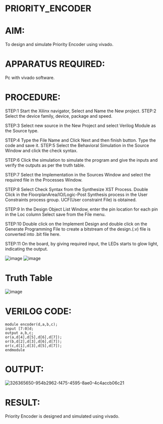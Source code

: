 # PRIORITY_ENCODER
# AIM:
To design and simulate Priority Encoder using vivado.

# APPARATUS REQUIRED:
Pc with vivado software.

# PROCEDURE:
STEP:1 Start the Xilinx navigator, Select and Name the New project. STEP:2 Select the device family, device, package and speed.

STEP:3 Select new source in the New Project and select Verilog Module as the Source type.

STEP:4 Type the File Name and Click Next and then finish button. Type the code and save it. STEP:5 Select the Behavioral Simulation in the Source Window and click the check syntax.

STEP:6 Click the simulation to simulate the program and give the inputs and verify the outputs as per the truth table.

STEP:7 Select the Implementation in the Sources Window and select the required file in the Processes Window. 

STEP:8 Select Check Syntax from the Synthesize XST Process. Double Click in the FloorplanArea/IO/Logic-Post Synthesis process in the User Constraints process group. UCF(User constraint File) is obtained. 

STEP:9 In the Design Object List Window, enter the pin location for each pin in the Loc column Select save from the File menu. 

STEP:10 Double click on the Implement Design and double click on the Generate Programming File to create a bitstream of the design.(.v) file is converted into .bit file here. 

STEP:11 On the board, by giving required input, the LEDs starts to glow light, indicating the output.


![image](https://github.com/RESMIRNAIR/PRIORITY_ENCODER/assets/154305926/016b3b20-1d4d-48fd-9012-a2c725b822db)
![image](https://github.com/RESMIRNAIR/PRIORITY_ENCODER/assets/154305926/016b3b20-1d4d-48fd-9012-a2c725b822db)
# Truth Table
![image](https://github.com/RESMIRNAIR/PRIORITY_ENCODER/assets/154305926/3da43bab-6ee6-456f-858f-4553d3623f8c)

# VERILOG CODE:
```
module encoder(d,a,b,c);
input [7:0]d;
output a,b,c;
or(a,d[4],d[5],d[6],d[7]);
or(b,d[2],d[3],d[6],d[7]);
or(c,d[1],d[3],d[5],d[7]);
endmodule
```
# OUTPUT:
![326365650-954b2962-f475-4595-8ae0-4c4accb06c21](https://github.com/Douglas0207/PRIORITY_ENCODER/assets/166375742/82742326-17a8-4c8f-90e6-002c16165399)
# RESULT:
Priority Encoder is designed and simulated using vivado.

